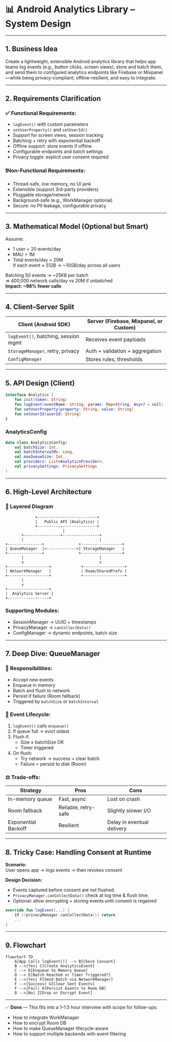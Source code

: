 # 📊 Android Analytics Library – System Design

---

## 1. Business Idea

Create a lightweight, extensible Android analytics library that helps app teams log events (e.g., button clicks, screen views), store and batch them, and send them to configured analytics endpoints like Firebase or Mixpanel—while being privacy-compliant, offline-resilient, and easy to integrate.

---

## 2. Requirements Clarification

### ✅ Functional Requirements:
- `logEvent()` with custom parameters
- `setUserProperty()` and `setUserId()`
- Support for screen views, session tracking
- Batching + retry with exponential backoff
- Offline support: store events if offline
- Configurable endpoints and batch settings
- Privacy toggle: explicit user consent required

### ❗️Non-Functional Requirements:
- Thread-safe, low memory, no UI jank
- Extensible (support 3rd-party providers)
- Pluggable storage/network
- Background-safe (e.g., WorkManager optional)
- Secure: no PII leakage, configurable privacy

---

## 3. Mathematical Model (Optional but Smart)

Assume:
- 1 user = 20 events/day  
- MAU = 1M  
- Total events/day = 20M  
If each event ≈ 512B → ~10GB/day across all users

Batching 50 events → ~25KB per batch  
=> 400,000 network calls/day vs 20M if unbatched  
**Impact: ~98% fewer calls**

---

## 4. Client–Server Split

| Client (Android SDK)                | Server (Firebase, Mixpanel, or Custom) |
|------------------------------------|----------------------------------------|
| `logEvent()`, batching, session mgmt | Receives event payloads                |
| `StorageManager`, retry, privacy    | Auth + validation + aggregation        |
| `ConfigManager`                    | Stores rules, thresholds               |

---

## 5. API Design (Client)

```kotlin
interface Analytics {
    fun init(token: String)
    fun logEvent(eventName: String, params: Map<String, Any>? = null)
    fun setUserProperty(property: String, value: String)
    fun setUserId(userId: String)
}
```

### AnalyticsConfig
```kotlin
data class AnalyticsConfig(
    val batchSize: Int,
    val batchIntervalMs: Long,
    val maxQueueSize: Int,
    val providers: List<AnalyticsProvider>,
    val privacySettings: PrivacySettings
)
```

---

## 6. High-Level Architecture

### 🧱 Layered Diagram

```
             +--------------------------+
             |   Public API (Analytics) |
             +--------------------------+
                         |
       +----------------+----------------+
       |                                 |
+---------------+               +------------------+
| QueueManager  |<------------->| StorageManager   |
+---------------+               +------------------+
       |                                 |
       v                                 v
+------------------+             +------------------+
| NetworkManager   |             | Room/SharedPrefs |
+------------------+             +------------------+
       |
       v
+------------------+
|  Analytics Server |
+------------------+
```

### Supporting Modules:
- SessionManager → UUID + timestamps
- PrivacyManager → `canCollectData()`
- ConfigManager → dynamic endpoints, batch size

---

## 7. Deep Dive: **QueueManager**

### 🎯 Responsibilities:
- Accept new events
- Enqueue in memory
- Batch and flush to network
- Persist if failure (Room fallback)
- Triggered by `batchSize` or `batchInterval`

### 🔁 Event Lifecycle:
1. `logEvent()` calls `enqueue()`
2. If queue full → evict oldest
3. Flush if:
   - Size ≥ batchSize OR
   - Timer triggered
4. On flush:
   - Try network → success = clear batch
   - Failure = persist to disk (Room)

### ⚖️ Trade-offs:
| Strategy          | Pros                  | Cons                          |
|------------------|-----------------------|-------------------------------|
| In-memory queue  | Fast, async           | Lost on crash                 |
| Room fallback    | Reliable, retry-safe  | Slightly slower I/O           |
| Exponential Backoff | Resilient           | Delay in eventual delivery    |

---

## 8. Tricky Case: **Handling Consent at Runtime**

**Scenario:**  
User opens app → logs events → then revokes consent

**Design Decision:**
- Events captured before consent are not flushed.
- `PrivacyManager.canCollectData()` check at log time & flush time.
- Optional: allow encrypting + storing events until consent is regained

```kotlin
override fun logEvent(...) {
    if (!privacyManager.canCollectData()) return
    ...
}
```

---

## 9. Flowchart

```mermaid
flowchart TD
    A[App Calls logEvent()] --> B[Check Consent]
    B -->|Yes| C[Create AnalyticsEvent]
    C --> D[Enqueue to Memory Queue]
    D --> E[Batch Reached or Timer Triggered?]
    E -->|Yes| F[Send Batch via NetworkManager]
    F -->|Success| G[Clear Sent Events]
    F -->|Fail| H[Persist Events to Room DB]
    B -->|No| Z[Drop or Encrypt Event]
```

---

✅ **Done** — This fits into a 1–1.5 hour interview with scope for follow-ups:
- How to integrate WorkManager
- How to encrypt Room DB
- How to make QueueManager lifecycle-aware
- How to support multiple backends with event filtering